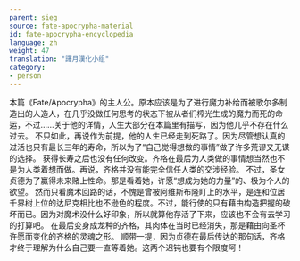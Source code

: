 ```yaml
---
parent: sieg
source: fate-apocrypha-material
id: fate-apocrypha-encyclopedia
language: zh
weight: 47
translation: "譯月漢化小组"
category:
- person
---
```


本篇《Fate/Apocrypha》的主人公。原本应该是为了进行魔力补给而被歌尔多制造出的人造人，在几乎没做任何思考的状态下被从者们榨光生成的魔力而死的命运，不过……关于他的详情，人生大部分在本篇里有描写，因为他几乎不存在什么过去。
不只如此，再说作为前提，他的人生已经走到死路了。因为尽管想认真的过活也只有最长三年的寿命，所以为了“自己觉得想做的事情”做了许多荒谬又无谋的选择。
获得长寿之后也没有任何改变。齐格在最后为人类做的事情想当然也不是为人类着想而做。再说，齐格并没有能完全信任人类的交涉经验。
不过，圣女贞德为了赢得未来赌上性命。那是看着她，许愿“想成为她的力量”的、极为个人的欲望。
然而只看魔术回路的话，不愧是曾被阿维斯布隆盯上的水平，是连和位居千界树上位的达尼克相比也不逊色的程度。不过，能行使的只有藉由构造把握的破坏而已。因为对魔术没什么好印象，所以就算他存活了下来，应该也不会有去学习的打算吧。
在最后变身成龙种的齐格，其肉体在当时已经消失，那是藉由向圣杯许愿而变化的齐格的灵魂之形。
顺带一提，因为贞德在最后传达的那句话，齐格才终于理解为什么自己要一直等着她。这两个迟钝也要有个限度阿！
